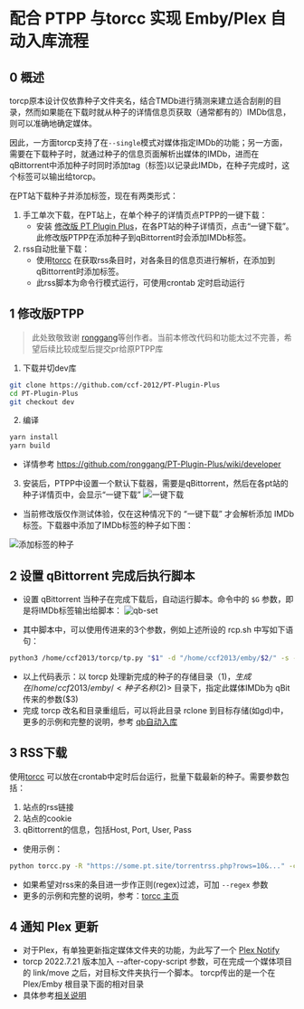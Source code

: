 # 配合 PTPP 与torcc 实现 Emby/Plex 自动入库流程

## 0 概述
torcp原本设计仅依靠种子文件夹名，结合TMDb进行猜测来建立适合刮削的目录，然而如果能在下载时就从种子的详情信息页获取（通常都有的）IMDb信息，则可以准确地确定媒体。

因此，一方面torcp支持了在`--single`模式对媒体指定IMDb的功能；另一方面，需要在下载种子时，就通过种子的信息页面解析出媒体的IMDb，进而在qBittorrent中添加种子时同时添加tag（标签)以记录此IMDb，在种子完成时，这个标签可以输出给torcp。

在PT站下载种子并添加标签，现在有两类形式：
1. 手工单次下载，在PT站上，在单个种子的详情页点PTPP的一键下载：
   *  安装 [修改版 PT Plugin Plus](https://github.com/ccf-2012/PT-Plugin-Plus/tree/dev)，在各PT站的种子详情页，点击“一键下载”。此修改版PTPP在添加种子到qBittorrent时会添加IMDb标签。
2. rss自动批量下载：
   * 使用[torcc](https://github.com/ccf-2012/torcc) 在获取rss条目时，对各条目的信息页进行解析，在添加到qBittorrent时添加标签。
   * 此rss脚本为命令行模式运行，可使用crontab 定时启动运行
   

## 1 修改版PTPP
> 此处致敬致谢 [ronggang](https://github.com/ronggang/PT-Plugin-Plus)等创作者。当前本修改代码和功能太过不完善，希望后续比较成型后提交pr给原PTPP库
1. 下载并切dev库
```sh
git clone https://github.com/ccf-2012/PT-Plugin-Plus
cd PT-Plugin-Plus
git checkout dev
```

2. 编译
```sh
yarn install 
yarn build
```
* 详情参考 https://github.com/ronggang/PT-Plugin-Plus/wiki/developer

3. 安装后，PTPP中设置一个默认下载器，需要是qBittorrent，然后在各pt站的种子详情页中，会显示“一键下载”
![一键下载](https://ptpimg.me/y7dw6b.png)

* 当前修改版仅作测试体验，仅在这种情况下的 “一键下载” 才会解析添加 IMDb 标签。下载器中添加了IMDb标签的种子如下图：

![添加标签的种子](https://ptpimg.me/k509vo.png)


## 2 设置 qBittorrent 完成后执行脚本
* 设置 qBittorrent 当种子在完成下载后，自动运行脚本。命令中的 `$G` 参数，即是将IMDb标签输出给脚本：
![qb-set](https://ptpimg.me/rb09o2.png)

* 其中脚本中，可以使用传进来的3个参数，例如上述所设的 rcp.sh 中写如下语句：
```sh
python3 /home/ccf2013/torcp/tp.py "$1" -d "/home/ccf2013/emby/$2/" -s --imdbid "$3" --tmdb-api-key xxxxxx  --tmdb-lang en-US --lang cn,ja,ko 
```
* 以上代码表示：以 torcp 处理新完成的种子的存储目录（$1)，生成在 /home/ccf2013/emby/<种子名称($2)> 目录下，指定此媒体IMDb为 qBit传来的参数($3)
* 完成 torcp 改名和目录重组后，可以将此目录 rclone 到目标存储(如gd)中，更多的示例和完整的说明，参考 [qb自动入库](qb自动入库.md)


## 3 RSS下载
使用[torcc](https://github.com/ccf-2012/torcc) 可以放在crontab中定时后台运行，批量下载最新的种子。需要参数包括：
1. 站点的rss链接
2. 站点的cookie
3. qBittorrent的信息，包括Host, Port, User, Pass

* 使用示例：
```sh
python torcc.py -R "https://some.pt.site/torrentrss.php?rows=10&..." -c "c_secure_uid=ABCDE; ....c_secure_tracker_ssl=bm9wZQ=="  -H qb.server.ip -P 8088 -u qb_user -p qb_pass
```

* 如果希望对rss来的条目进一步作正则(regex)过滤，可加 `--regex` 参数
* 更多的示例和完整的说明，参考：[torcc 主页](https://github.com/ccf-2012/torcc)

## 4 通知 Plex 更新
* 对于Plex，有单独更新指定媒体文件夹的功能，为此写了一个 [Plex Notify](https://github.com/ccf-2012/plex_notify)
* torcp 2022.7.21 版本加入 --after-copy-script 参数，可在完成一个媒体项目的 link/move 之后，对目标文件夹执行一个脚本。
torcp传出的是一个在 Plex/Emby 根目录下面的相对目录
* 具体参考[相关说明](https://github.com/ccf-2012/plex_notify#%E9%85%8D%E5%90%88torcp%E4%BD%BF%E7%94%A8)

